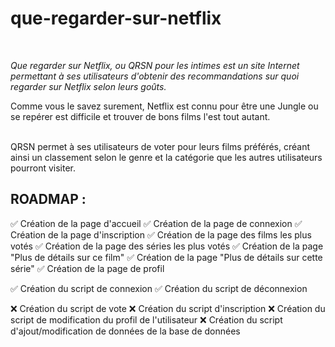 # que-regarder-sur-netflix
<br />

<i>Que regarder sur Netflix, ou QRSN pour les intimes est un site Internet permettant à ses utilisateurs d'obtenir des recommandations sur quoi regarder sur Netflix selon leurs goûts.</i>

Comme vous le savez surement, Netflix est connu pour être une Jungle ou se repérer est difficile et trouver de bons films l'est tout autant.

<br>
QRSN permet à ses utilisateurs de voter pour leurs films préférés, créant ainsi un classement selon le genre et la catégorie que les autres utilisateurs pourront visiter.

## ROADMAP :

✅ Création de la page d'accueil
✅ Création de la page de connexion
✅ Création de la page d'inscription
✅ Création de la page des films les plus votés
✅ Création de la page des séries les plus votés
✅ Création de la page "Plus de détails sur ce film"
✅ Création de la page "Plus de détails sur cette série"
✅ Création de la page de profil

✅ Création du script de connexion
✅ Création du script de déconnexion

❌ Création du script de vote
❌ Création du script d'inscription
❌ Création du script de modification du profil de l'utilisateur
❌ Création du script d'ajout/modification de données de la base de données